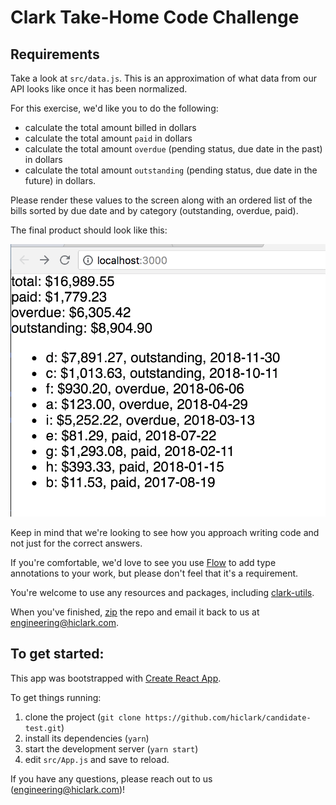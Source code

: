 # Clark Take-Home Code Challenge

## Requirements
Take a look at `src/data.js`. This is an approximation of what data from our API looks like once it has been normalized.

For this exercise, we'd like you to do the following:

- calculate the total amount billed in dollars
- calculate the total amount `paid` in dollars
- calculate the total amount `overdue` (pending status, due date in the past) in dollars
- calculate the total amount `outstanding` (pending status, due date in the future) in dollars.

Please render these values to the screen along with an ordered list of the bills sorted by due date and by category (outstanding, overdue, paid).

The final product should look like this:

![Final Product](/public/image.png)

Keep in mind that we're looking to see how you approach writing code and not just for the correct answers.

If you're comfortable, we'd love to see you use [Flow](https://flow.org/en/) to add type annotations to your work, but please don't feel that it's a requirement.

You're welcome to use any resources and packages, including [clark-utils](https://github.com/hiclark/clark-utils).

When you've finished, [zip](http://osxdaily.com/2012/01/10/how-to-zip-files-in-mac-os-x/) the repo and email it back to us at engineering@hiclark.com.

## To get started:

This app was bootstrapped with [Create React App](https://github.com/facebook/create-react-app).

To get things running:

1. clone the project (`git clone https://github.com/hiclark/candidate-test.git`)
1. install its dependencies (`yarn`)
1. start the development server (`yarn start`)
1. edit `src/App.js` and save to reload.

If you have any questions, please reach out to us (engineering@hiclark.com)!

